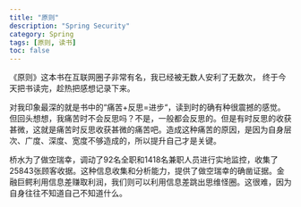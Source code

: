 ```yaml
---
title: "原则"
description: "Spring Security"
category: Spring
tags: [原则, 读书]
toc: false
---
```


《原则》这本书在互联网圈子非常有名，我已经被无数人安利了无数次， 终于今天把书读完，趁热把感想记录下来。

对我印象最深的就是书中的“痛苦+反思=进步“，读到时的确有种很震撼的感觉。但回头想想，我痛苦时不会反思吗？不是，一般都会反思的。但是有时反思的收获甚微，这就是痛苦时反思收获甚微的痛苦吧。造成这种痛苦的原因，是因为自身层次、广度、深度、宽度不够造成的，所以提升自己才是关键。

桥水为了做空瑞幸，调动了92名全职和1418名兼职人员进行实地监控，收集了25843张顾客收据。这种信息收集和分析能力，提供了做空瑞幸的确凿证据。金融巨鳄利用信息差赚取利润，我们则可以利用信息差跳出思维怪圈。这很难，因为自身往往不知道自己不知道什么。


